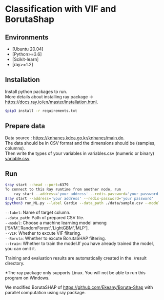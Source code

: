 # Classification with VIF and BorutaShap


## Environments

- [Ubuntu 20.04]
- [Python>=3.6] 
- [Scikit-learn]
- [ray>=1.2]

## Installation
Install python packages to run.  
More details about installing ray package -> https://docs.ray.io/en/master/installation.html.  

```sh
$pip3 install -r requirements.txt
```
## Prepare data
Data source : https://knhanes.kdca.go.kr/knhanes/main.do.  
The data should be in CSV format and the dimensions should be (samples, columns).  
Then write the types of your variables in variables.csv (numeric or binary)  [variable.csv](./data/variables.csv)  

## Run

```sh
$ray start --head --port=6379
To connect to this Ray runtime from another node, run
    ray start --address='your address' --redis-password='your password'
$ray start --address='your address' --redis-password='your password'
$python3 run_ML.py --label Cardio --data_path ./data/sample.csv --model SVM --VIF --Boruta --train
```
`--label`: Name of target column.  
`--data_path`: Path of prepared CSV file.  
`--model`: Choose a machine learning model among ['SVM','RandomForest','LightGBM','MLP'].  
`--VIF`: Whether to excute VIF filtering.  
`--Boruta`: Whether to excute BorutaSHAP filtering.  
`--train`: Whether to train the model.If you have already trained the model, you can omit it.  


Training and evaluation results are automatically created in the ./result directory.

*The ray package only supports Linux. You will not be able to run this program on Windows.  

We modified BorutaSHAP of https://github.com/Ekeany/Boruta-Shap with parallel computation using ray package.
